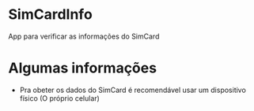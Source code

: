 # SimCardInfo
App para verificar as informações do SimCard

# Algumas informações
- Pra obeter os dados do SimCard é recomendável usar um dispositivo físico (O próprio celular) 

